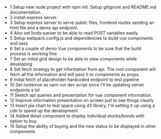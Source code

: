 - 1 Setup new node project with npm init. Setup gitignore and README.md documentation.
- 2 install express server.
- 3 Setup express server to serve public files, frontend routes sending an html file and a demo api endpoint.
- 4 Also set body-parser to be able to read POST variables easily.
- 5 Setup webpack.config.js and dependencies to build vue components and sass
- 6 Set a couple of demo Vue components to be sure that the build process is working fine
- 7 Set an initial grid design to be able to view components while developing
- 8 Set fetch strategy to get information from api. The root component will fetch all the information and will pass it to components as props.
- 9 Initial fetch of placeholder hardcoded endpoint to test pipeline
- 10 Set nodemon as npm run dev script since I'll be updating server endpoints a lot
- 11 Sketch api queries and presentation for vue component information.
- 12 Improve information presentation on screen just to see things clearly
- 13 Insert pie chart to test space using d3 library, I'm setting it up using a cdn to speed up the development
- 14 Added detail component to display individual stocks/bonds with option to buy
- 15 Setup the ability of buying and the new status to be displayed in other components
